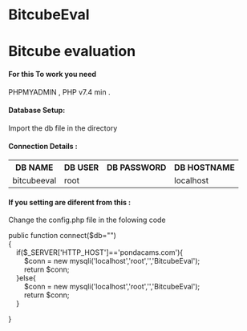 # BitcubeEval


<h1>Bitcube evaluation </h1>

<h4>For this To work you need</h4>
    <p>PHPMYADMIN , PHP v7.4 min .</p>

<h4>Database Setup:</h4>
Import the db file in the directory 

<h4>Connection Details :</h4>
<table>
    <th>DB NAME</th>
    <th>DB USER</th>
    <th>DB PASSWORD</th>
    <th>DB HOSTNAME</th>
    <tr><td>bitcubeeval</td><td>root</td><td></td><td>localhost</td></tr>
</table>

<h4>If you setting are diferent from this :</h4>
<p>Change the config.php file in the folowing code</p>

public function connect($db="")<br >
{<br >
    &nbsp;&nbsp;&nbsp;&nbsp;if($_SERVER['HTTP_HOST']=='pondacams.com'){<br >
    &nbsp;&nbsp;&nbsp;&nbsp;&nbsp;&nbsp;&nbsp;&nbsp;$conn = new mysqli('localhost','root','','BitcubeEval');<br >
    &nbsp;&nbsp;&nbsp;&nbsp;&nbsp;&nbsp;&nbsp;&nbsp;return $conn;<br >
    &nbsp;&nbsp;&nbsp;&nbsp;}else{<br >
    &nbsp;&nbsp;&nbsp;&nbsp;&nbsp;&nbsp;&nbsp;&nbsp;$conn = new mysqli('localhost','root','','BitcubeEval');<br >
    &nbsp;&nbsp;&nbsp;&nbsp;&nbsp;&nbsp;&nbsp;&nbsp;return $conn;<br >
    &nbsp;&nbsp;&nbsp;&nbsp;}<br >

}<br >

